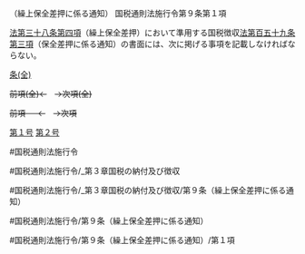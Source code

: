 （繰上保全差押に係る通知）
国税通則法施行令第９条第１項

[法第三十八条第四項](国税通則法＿＿＿＿＿第３８条第４項)（繰上保全差押）において準用する国税徴収[法第百五十九条第三項](国税通則法＿＿＿＿＿第１５９条第３項)（保全差押に係る通知）の書面には、次に掲げる事項を記載しなければならない。

[条(全)](国税通則法施行＿令＿第９条_.md)

~~前項(全)←~~　~~→次項(全)~~

~~前項 　 ←~~　~~→次項~~

[第１号](国税通則法施行＿令＿第９条第１項第１号.md)  [第２号](国税通則法施行＿令＿第９条第１項第２号.md)  

#国税通則法施行令

#国税通則法施行令/_第３章国税の納付及び徴収

#国税通則法施行令/_第３章国税の納付及び徴収/第９条（繰上保全差押に係る通知）

#国税通則法施行令/第９条（繰上保全差押に係る通知）

#国税通則法施行令/第９条（繰上保全差押に係る通知）/第１項

